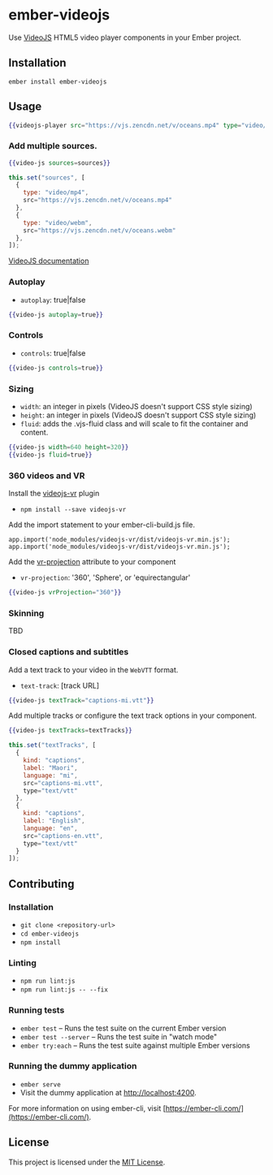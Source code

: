 ember-videojs
==============================================================================

Use [VideoJS](https://videojs.com/) HTML5 video player components in your Ember project.

Installation
------------------------------------------------------------------------------

```
ember install ember-videojs
```


Usage
------------------------------------------------------------------------------

```handlebars
{{videojs-player src="https://vjs.zencdn.net/v/oceans.mp4" type="video/mp4" poster="https://vjs.zencdn.net/v/oceans.png"}}
```

### Add multiple sources.

```handlebars
{{video-js sources=sources}}
```

```javascript
this.set("sources", [
  {
    type: "video/mp4",
    src="https://vjs.zencdn.net/v/oceans.mp4"
  },
  {
    type: "video/webm",
    src="https://vjs.zencdn.net/v/oceans.webm"
  },
]);
```

[VideoJS documentation](https://docs.videojs.com/)

### Autoplay

- `autoplay`: true\|false

```handlebars
{{video-js autoplay=true}}
```

### Controls

- `controls`: true\|false

```handlebars
{{video-js controls=true}}
```

### Sizing

- `width`: an integer in pixels (VideoJS doesn't support CSS style sizing)
- `height`: an integer in pixels (VideoJS doesn't support CSS style sizing)
- `fluid`: adds the .vjs-fluid class and will scale to fit the container and content.

```handlebars
{{video-js width=640 height=320}}
{{video-js fluid=true}}
```

### 360 videos and VR

Install the [videojs-vr](https://github.com/videojs/videojs-vr#installation) plugin

- `npm install --save videojs-vr`

Add the import statement to your ember-cli-build.js file.

```
app.import('node_modules/videojs-vr/dist/videojs-vr.min.js');
app.import('node_modules/videojs-vr/dist/videojs-vr.min.js');
```

Add the [vr-projection](https://github.com/videojs/videojs-vr#projection) attribute to your component

- `vr-projection`: '360', 'Sphere', or 'equirectangular'

```handlebars
{{video-js vrProjection="360"}}
```

### Skinning

TBD

### Closed captions and subtitles

Add a text track to your video in the `WebVTT` format.

- `text-track`: [track URL]

```handlebars
{{video-js textTrack="captions-mi.vtt"}}
```

Add multiple tracks or configure the text track options in your component.

```handlebars
{{video-js textTracks=textTracks}}
```

```javascript
this.set("textTracks", [
  {
    kind: "captions",
    label: "Maori",
    language: "mi",
    src="captions-mi.vtt",
    type="text/vtt"
  },
  {
    kind: "captions",
    label: "English",
    language: "en",
    src="captions-en.vtt",
    type="text/vtt"
  }
]);
```

Contributing
------------------------------------------------------------------------------

### Installation

* `git clone <repository-url>`
* `cd ember-videojs`
* `npm install`

### Linting

* `npm run lint:js`
* `npm run lint:js -- --fix`

### Running tests

* `ember test` – Runs the test suite on the current Ember version
* `ember test --server` – Runs the test suite in "watch mode"
* `ember try:each` – Runs the test suite against multiple Ember versions

### Running the dummy application

* `ember serve`
* Visit the dummy application at [http://localhost:4200](http://localhost:4200).

For more information on using ember-cli, visit [https://ember-cli.com/](https://ember-cli.com/).

License
------------------------------------------------------------------------------

This project is licensed under the [MIT License](LICENSE.md).
